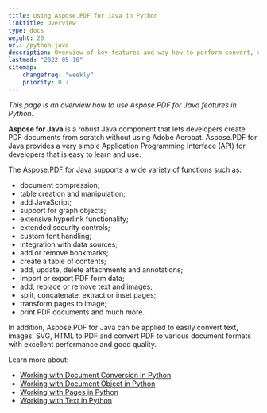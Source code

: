 ```yaml
---
title: Using Aspose.PDF for Java in Python
linktitle: Overview
type: docs
weight: 20
url: /python-java
description: Overview of key-features and way how to perform convert, split, merge or make other operation with PDF using Python
lastmod: "2022-05-16"
sitemap:
    changefreq: "weekly"
    priority: 0.7
---
```


_This page is an overview how to use Aspose.PDF for Java features in Python._

**Aspose for Java** is a robust Java component that lets developers create PDF documents from scratch without using Adobe Acrobat. Aspose.PDF for Java provides a very simple Application Programming Interface (API) for developers that is easy to learn and use.

The Aspose.PDF for Java supports a wide variety of functions such as:

- document compression;
- table creation and manipulation;
- add JavaScript;
- support for graph objects;
- extensive hyperlink functionality;
- extended security controls;
- custom font handling;
- integration with data sources;
- add or remove bookmarks;
- create a table of contents;
- add, update, delete attachments and annotations;
- import or export PDF form data;
- add, replace or remove text and images;
- split, concatenate, extract or inset pages;
- transform pages to image;
- print PDF documents and much more.

In addition, Aspose.PDF for Java can be applied to easily convert text, images, SVG, HTML to PDF and convert PDF to various document formats with excellent performance and good quality.

Learn more about:

- [Working with Document Conversion in Python](/pdf/python-java/conversion/)
- [Working with Document Object in Python](/pdf/python-java/working-with-documents/)
- [Working with Pages in Python](/pdf/python-java/working-with-pages/)
- [Working with Text in Python](/pdf/python-java/working-with-text/)

